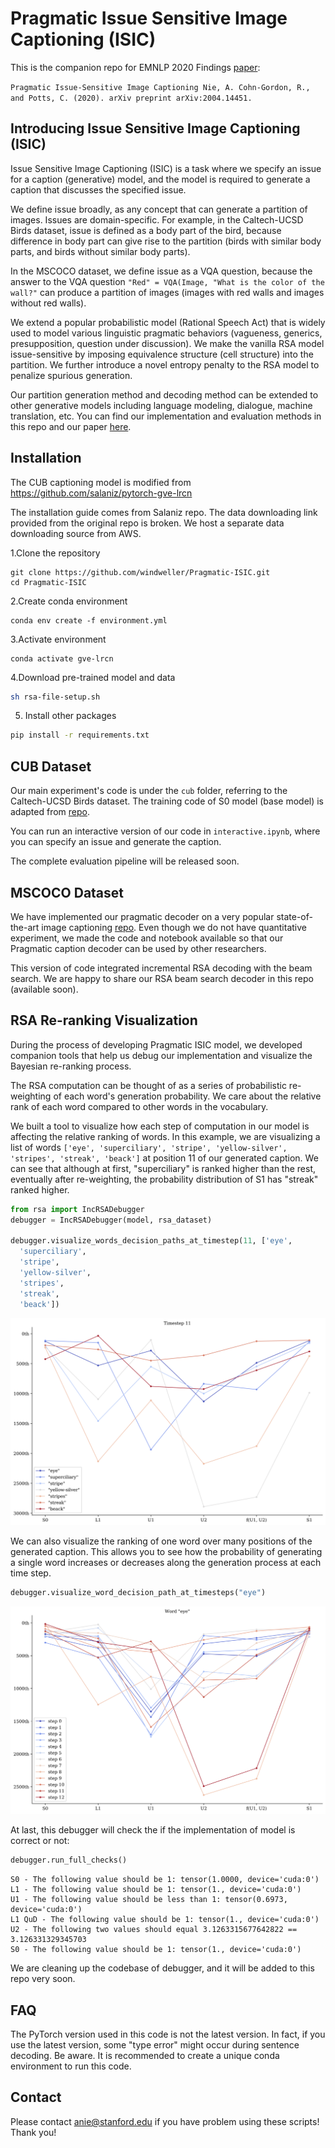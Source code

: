 # Pragmatic Issue Sensitive Image Captioning (ISIC)

This is the companion repo for EMNLP 2020 Findings [paper](https://arxiv.org/abs/2004.14451): 

`Pragmatic Issue-Sensitive Image Captioning
Nie, A. Cohn-Gordon, R., and Potts, C. (2020). arXiv preprint arXiv:2004.14451.` 

## Introducing Issue Sensitive Image Captioning (ISIC)

Issue Sensitive Image Captioning (ISIC) is a task where we specify an issue for a caption (generative) model,
and the model is required to generate a caption that discusses the specified issue.

We define issue broadly, as any concept that can generate a partition of images. Issues are domain-specific.
For example, in the Caltech-UCSD Birds dataset, issue is defined as a body part of the bird, because difference in body part can 
give rise to the partition (birds with similar body parts, and birds without similar body parts).

In the MSCOCO dataset, we define issue as a VQA question, because the answer to the VQA question `"Red" = VQA(Image, "What is the color of the wall?"`
can produce a partition of images (images with red walls and images without red walls).

We extend a popular probabilistic model (Rational Speech Act) that is widely used to model various
linguistic pragmatic behaviors (vagueness, generics, presupposition, question under discussion).
We make the vanilla RSA model issue-sensitive by imposing equivalence structure (cell structure) into the partition.
We further introduce a novel entropy penalty to the RSA model to penalize spurious generation.

Our partition generation method and decoding method can be extended to other generative models including language modeling, dialogue, machine translation, etc.
You can find our implementation and evaluation methods in this repo and our paper [here](https://arxiv.org/abs/2004.14451). 

## Installation

The CUB captioning model is modified from https://github.com/salaniz/pytorch-gve-lrcn

The installation guide comes from Salaniz repo. The data downloading link provided from the original repo is broken. We host a separate data downloading
 source from AWS.
 
1.Clone the repository
```shell
git clone https://github.com/windweller/Pragmatic-ISIC.git
cd Pragmatic-ISIC
```
2.Create conda environment
```shell
conda env create -f environment.yml
```
3.Activate environment
```shell
conda activate gve-lrcn
```

4.Download pre-trained model and data
```bash
sh rsa-file-setup.sh 
```

5. Install other packages

```bash
pip install -r requirements.txt
```

## CUB Dataset

Our main experiment's code is under the `cub` folder, referring to the Caltech-UCSD Birds dataset.
The training code of S0 model (base model) is adapted from [repo](https://github.com/salaniz/pytorch-gve-lrcn). 

You can run an interactive version of our code in `interactive.ipynb`, where you can specify an issue and generate the caption.

The complete evaluation pipeline will be released soon.

## MSCOCO Dataset

We have implemented our pragmatic decoder on a very popular state-of-the-art image captioning [repo](https://github.com/ruotianluo/self-critical.pytorch). 
Even though we do not have
quantitative experiment, we made the code and notebook available so that our Pragmatic caption decoder can be used by other
researchers.

This version of code integrated incremental RSA decoding with the beam search. We are happy to share our RSA beam search decoder in this repo (available soon).

## RSA Re-ranking Visualization

During the process of developing Pragmatic ISIC model, we  developed companion tools
that help us debug our implementation and visualize the Bayesian re-ranking process.

The RSA computation can be thought of as a series of probabilistic re-weighting of each word's generation probability.
We care about the relative rank of each word compared to other words in the vocabulary.

We built a tool to visualize how each step of computation in our model is affecting the relative ranking of words.
In this example, we are visualizing a list of words `['eye', 'superciliary',
  'stripe',
  'yellow-silver',
  'stripes',
  'streak',
  'beack']` at position 11 of our generated caption. We can see that although at first, "superciliary" is ranked higher than the rest,
  eventually after re-weighting, the probability distribution of S1 has "streak" ranked higher. 
  
```python
from rsa import IncRSADebugger
debugger = IncRSADebugger(model, rsa_dataset)

debugger.visualize_words_decision_paths_at_timestep(11, ['eye',
  'superciliary',
  'stripe',
  'yellow-silver',
  'stripes',
  'streak',
  'beack'])
```

![word_comparison_ranking2](https://github.com/windweller/Pragmatic-ISIC/raw/master/misc/word_comparison_ranking2.png)

We can also visualize the ranking of one word over many positions of the generated caption. This allows you to see how the probability
of generating a single word increases or decreases along the generation process at each time step.

```python
debugger.visualize_word_decision_path_at_timesteps("eye")
```

![word_across_time](https://github.com/windweller/Pragmatic-ISIC/raw/master/misc/word_across_time.png)

At last, this debugger will check the if the implementation of model is correct or not:

```python
debugger.run_full_checks()
```
```
S0 - The following value should be 1: tensor(1.0000, device='cuda:0')
L1 - The following value should be 1: tensor(1., device='cuda:0')
U1 - The following value should be less than 1: tensor(0.6973, device='cuda:0')
L1 QuD - The following value should be 1: tensor(1., device='cuda:0')
U2 - The following two values should equal 3.1263315677642822 == 3.126331329345703
S0 - The following value should be 1: tensor(1., device='cuda:0')
```

We are cleaning up the codebase of debugger, and it will be added to this repo very soon.

## FAQ

The PyTorch version used in this code is not the latest version. In fact, if you use the latest version,
some "type error" might occur during sentence decoding. Be aware. It is recommended to create
a unique conda environment to run this code.

## Contact

Please contact anie@stanford.edu if you have problem using these scripts! Thank you!
